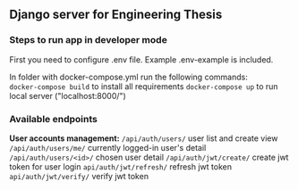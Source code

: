 ## Django server for Engineering Thesis

### Steps to run app in developer mode

First you need to configure .env file. Example .env-example is included.

In folder with docker-compose.yml run the following commands: <br>
`docker-compose build` to install all requirements 
`docker-compose up` to run local server ("localhost:8000/") 

### Available endpoints

**User accounts management:** 
`/api/auth/users/` user list and create view 
`/api/auth/users/me/` currently logged-in user's detail
`/api/auth/users/<id>/` chosen user detail
`/api/auth/jwt/create/` create jwt token for user login
`api/auth/jwt/refresh/` refresh jwt token
`api/auth/jwt/verify/` verify jwt token 



